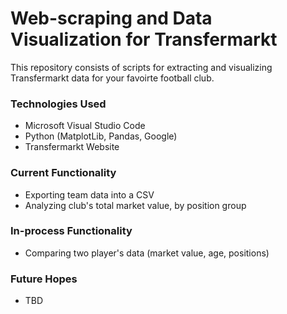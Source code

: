 # Web-scraping and Data Visualization for Transfermarkt
This repository consists of scripts for extracting and visualizing Transfermarkt data for your favoirte football club.

### Technologies Used
- Microsoft Visual Studio Code
- Python (MatplotLib, Pandas, Google)
- Transfermarkt Website

### Current Functionality
- Exporting team data into a CSV
- Analyzing club's total market value, by position group

### In-process Functionality
- Comparing two player's data (market value, age, positions)

### Future Hopes
- TBD

